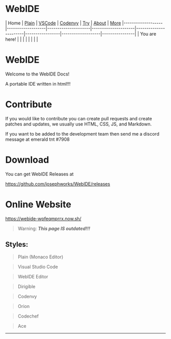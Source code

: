 # WebIDE

| Home | [Plain](PLAIN.md) | [VSCode](VSCODE.md) | [Codenvy](CODENVY.md) | [Try](../../index.html) | [About](ABOUT.md) | [More](MORE.md)
|-------------------|-------------------|---------------------|---------------------|-----------------------|-----------------|-------------------|----------------|
| You are here!     |                   |                     |                     |                       |                 |                   |                |

# WebIDE

Welcome to the WebIDE Docs!

A portable IDE written in html!!!

# Contribute

If you would like to contribute you can create pull requests and create patches and updates, we usually use HTML, CSS, JS, and Markdown.

If you want to be added to the development team then send me a discord message at 
emerald tnt #7908

# Download

You can get WebIDE Releases at 

https://github.com/josephworks/WebIDE/releases

# Online Website

https://webide-wpfeqmprrx.now.sh/

> Warning: ***This page IS outdated!!!***

Styles:
---

> Plain (Monaco Editor)

> Visual Studio Code

> WebIDE Editor

> Dirigible

> Codenvy

> Orion

> Codechef

> Ace

---
